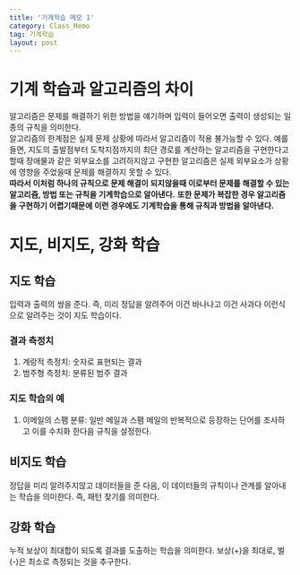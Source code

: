 ```yaml
---
title: '기계학습 메모 1'
category: Class_Memo
tag: 기계학습
layout: post
---
```

# 기계 학습과 알고리즘의 차이
알고리즘은 문제를 해결하기 위한 방법을 얘기하며 입력이 들어오면 출력이 생성되는 일종의 규칙을 의미한다.   
알고리즘의 한계점은 실제 문제 상황에 따라서 알고리즘이 적용 불가능할 수 있다. 예를 들면, 지도의 출발점부터 도착지점까지의 최단 경로를 계산하는 알고리즘을 구현한다고 할때 장애물과 같은 외부요소를 고려하지않고 구현한 알고리즘은 실제 외부요소가 상황에 영향을 주었을때 문제를 해결하지 못할 수 있다.  
**따라서 이처럼 하나의 규칙으로 문제 해결이 되지않을때 이로부터 문제를 해결할 수 있는 알고리즘, 방법 또는 규칙을 기계학습으로 알아낸다.**
**또한 문제가 복잡한 경우 알고리즘을 구현하기 어렵기때문에 이런 경우에도 기계학습을 통해 규칙과 방법을 알아낸다.**

# 지도, 비지도, 강화 학습
## 지도 학습
입력과 출력의 쌍을 준다. 즉, 미리 정답을 알려주어 이건 바나나고 이건 사과다 이런식으로 알려주는 것이 지도 학습이다. 

### 결과 측정치
1. 계랑적 측정치: 숫자로 표현되는 결과
2. 범주형 측정치: 분류된 범주 결과

### 지도 학습의 예
1. 이메일의 스팸 분류: 일반 메일과 스팸 메일의 반복적으로 등장하는 단어를 조사하고 이를 수치화 한다음 규칙을 설정한다.


## 비지도 학습
정답을 미리 알려주지않고 데이터들을 준 다음,  이 데이터들의 규칙이나 관계를 알아내는 학습을 의미한다. 즉, 패턴 찾기를 의미한다.

## 강화 학습
누적 보상이 최대합이 되도록 결과를 도출하는 학습을 의미한다. 보상(+)을 최대로, 벌(-)은 최소로 측정되는 것을 추구한다.

